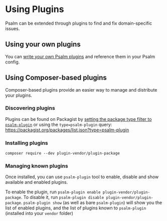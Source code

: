 # Using Plugins

Psalm can be extended through plugins to find and fix domain-specific issues.

## Using your own plugins

You can [write your own Psalm plugins](authoring_plugins.md) and reference them in your Psalm config.

## Using Composer-based plugins

Composer-based plugins provide an easier way to manage and distribute your plugins.

### Discovering plugins

Plugins can be found on Packagist by [setting the package type filter to `psalm-plugin`](https://packagist.org/?type=psalm-plugin) or using the `type=psalm-plugin` query: https://packagist.org/packages/list.json?type=psalm-plugin

### Installing plugins

`composer require --dev plugin-vendor/plugin-package`

### Managing known plugins

Once installed, you can use `psalm-plugin` tool to enable, disable and show available and enabled plugins.

To enable the plugin, run `psalm-plugin enable plugin-vendor/plugin-package`. To disable it, run `psalm-plugin disable plugin-vendor/plugin-package`. `psalm-plugin show` (as well as bare `psalm-plugin`) will show you the list of enabled plugins, and the list of plugins known to `psalm-plugin` (installed into your `vendor` folder)

